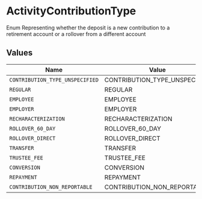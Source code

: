 # ActivityContributionType

Enum Representing whether the deposit is a new contribution to a retirement account or a rollover from a different account


## Values

| Name                            | Value                           |
| ------------------------------- | ------------------------------- |
| `CONTRIBUTION_TYPE_UNSPECIFIED` | CONTRIBUTION_TYPE_UNSPECIFIED   |
| `REGULAR`                       | REGULAR                         |
| `EMPLOYEE`                      | EMPLOYEE                        |
| `EMPLOYER`                      | EMPLOYER                        |
| `RECHARACTERIZATION`            | RECHARACTERIZATION              |
| `ROLLOVER_60_DAY`               | ROLLOVER_60_DAY                 |
| `ROLLOVER_DIRECT`               | ROLLOVER_DIRECT                 |
| `TRANSFER`                      | TRANSFER                        |
| `TRUSTEE_FEE`                   | TRUSTEE_FEE                     |
| `CONVERSION`                    | CONVERSION                      |
| `REPAYMENT`                     | REPAYMENT                       |
| `CONTRIBUTION_NON_REPORTABLE`   | CONTRIBUTION_NON_REPORTABLE     |